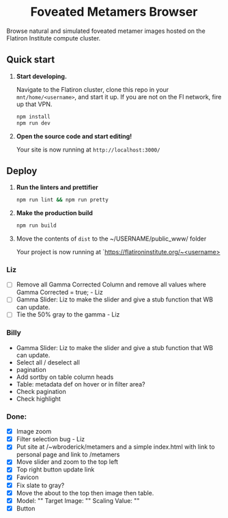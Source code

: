 <h1 align="center">
  Foveated Metamers Browser
</h1>

Browse natural and simulated foveated metamer images hosted on the Flatiron Institute compute cluster.

## Quick start

1.  **Start developing.**

    Navigate to the Flatiron cluster, clone this repo in your `mnt/home/<username>`, and start it up. If you are not on the FI network, fire up that VPN.

    ```zsh
    npm install
    npm run dev
    ```

2.  **Open the source code and start editing!**

    Your site is now running at `http://localhost:3000/`

## Deploy

1. **Run the linters and prettifier**

   ```zsh
   npm run lint && npm run pretty
   ```

2. **Make the production build**

   ```zsh
   npm run build
   ```

3. Move the contents of `dist` to the ~/USERNAME/public_www/ folder

   Your project is now running at `https://flatironinstitute.org/~<username>

### Liz

- [ ] Remove all Gamma Corrected Column and remove all values where Gamma Corrected = true; - Liz
- [ ] Gamma Slider: Liz to make the slider and give a stub function that WB can update.
- [ ] Tie the 50% gray to the gamma - Liz

### Billy

- Gamma Slider: Liz to make the slider and give a stub function that WB can update.
- Select all / deselect all
- pagination
- Add sortby on table column heads
- Table: metadata def on hover or in filter area?
- Check pagination
- Check highlight

### Done:

- [x] Image zoom
- [x] Filter selection bug - Liz
- [x] Put site at /~wbroderick/metamers and a simple index.html with link to personal page and link to /metamers
- [x] Move slider and zoom to the top left
- [x] Top right button update link
- [x] Favicon
- [x] Fix slate to gray?
- [x] Move the about to the top then image then table.
- [x] Model: "" Target Image: "" Scaling Value: ""
- [x] Button

